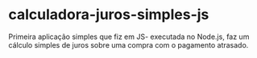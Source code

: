 # calculadora-juros-simples-js
Primeira aplicação simples que fiz em JS- executada no Node.js, faz um cálculo simples de juros sobre uma compra com o pagamento atrasado.
